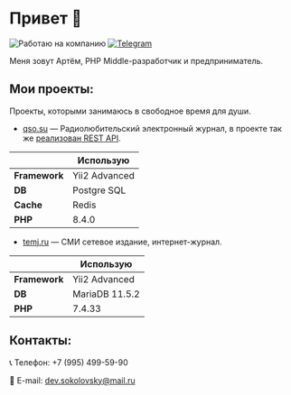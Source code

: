# Привет :wave:

![Работаю на компанию](https://img.shields.io/badge/%D0%A0%D0%B0%D0%B1%D0%BE%D1%82%D0%B0%D1%8E%20%D0%BD%D0%B0%20%D0%BA%D0%BE%D0%BC%D0%BF%D0%B0%D0%BD%D0%B8%D1%8E-FF4040)
[![Telegram](https://img.shields.io/badge/Telegram-@devSokolovsky-26A5E4?logo=telegram&logoColor=FFFFFF)](https://t.me/devSokolovsky)

Меня зовут Артём, PHP Middle-разработчик и предприниматель. 

## Мои проекты:
Проекты, которыми занимаюсь в свободное время для души.

* [qso.su](https://qso.su) — Радиолюбительский электронный журнал, в проекте так же [реализован REST API](https://qso.su/ru/dev/swagger).

|               | Использую     |
|---------------|---------------|
| **Framework** | Yii2 Advanced |
| **DB**        | Postgre SQL   |
| **Cache**     | Redis         |
| **PHP**       | 8.4.0         |

* [temj.ru](https://temj.ru) — СМИ сетевое издание, интернет-журнал.

|               | Использую      |
|---------------|----------------|
| **Framework** | Yii2 Advanced  |
| **DB**        | MariaDB 11.5.2 |
| **PHP**       | 7.4.33         |

## Контакты:

:telephone_receiver: Телефон: +7 (995) 499-59-90

:email: E-mail: dev.sokolovsky@mail.ru

